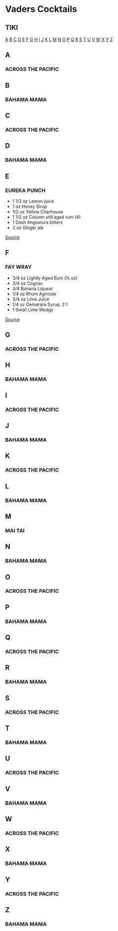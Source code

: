 # Vaders Cocktails


## TIKI
[A](#a) [B](#b) [C](#c) [D](#d) [E](#e) [F](#f) [G](#g) [H](#h) [I](#i) [J](#j) [K](#k) [L](#l) [M](#m) [N](#n) [O](#o) [P](#p) [Q](#q) [R](#r) [S](#s) [T](#t) [U](#u) [V](#v) [W](#w) [X](#x) [Y](#y) [Z](#z)

## A
### ACROSS THE PACIFIC

## B
### BAHAMA MAMA

## C
### ACROSS THE PACIFIC

## D
### BAHAMA MAMA

## E
### EUREKA PUNCH
- 1 1/2 oz Lemon juice
- 1 oz Honey Sirup
- 1/2 oz Yellow Chartreuse
- 1 1/2 oz Column still aged rum (4)
- 1 Dash Angostura bitters
- 2 oz Ginger ale

[Source]()
## F
### FAY WRAY
- 3/4 oz Lightly Aged Rum (¾ oz)
- 3/4 oz Cognac
- 3/4 Banana Liqueur
- 1/4 oz Rhum Agricole
- 3/4 oz Lime Juice
- 1/4 oz Demerara Syrup, 2:1
- 1 Small Lime Wedge

[Source](https://www.youtube.com/watch?v=0GDx9bIIh_o&list=PLSOyd4ZezLocQaheoLyVQ_2vpNOxany4k)

## G
### ACROSS THE PACIFIC

## H
### BAHAMA MAMA

## I
### ACROSS THE PACIFIC

## J
### BAHAMA MAMA

## K
### ACROSS THE PACIFIC

## L
### BAHAMA MAMA

## M
### MAI TAI


## N
### BAHAMA MAMA

## O
### ACROSS THE PACIFIC

## P
### BAHAMA MAMA

## Q
### ACROSS THE PACIFIC

## R
### BAHAMA MAMA

## S
### ACROSS THE PACIFIC

## T
### BAHAMA MAMA

## U
### ACROSS THE PACIFIC

## V
### BAHAMA MAMA

## W
### ACROSS THE PACIFIC

## X
### BAHAMA MAMA

## Y
### ACROSS THE PACIFIC

## Z
### BAHAMA MAMA
